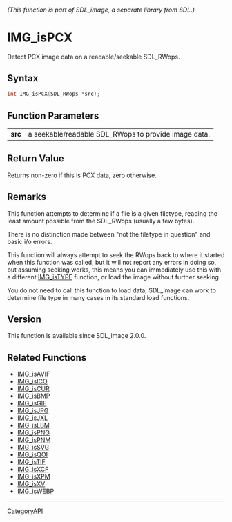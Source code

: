###### (This function is part of SDL_image, a separate library from SDL.)
# IMG_isPCX

Detect PCX image data on a readable/seekable SDL_RWops.

## Syntax

```c
int IMG_isPCX(SDL_RWops *src);

```

## Function Parameters

|             |                                                      |
| ----------- | ---------------------------------------------------- |
| **src**     | a seekable/readable SDL_RWops to provide image data. |

## Return Value

Returns non-zero if this is PCX data, zero otherwise.

## Remarks

This function attempts to determine if a file is a given filetype, reading
the least amount possible from the SDL_RWops (usually a few bytes).

There is no distinction made between "not the filetype in question" and
basic i/o errors.

This function will always attempt to seek the RWops back to where it
started when this function was called, but it will not report any errors in
doing so, but assuming seeking works, this means you can immediately use
this with a different [IMG_isTYPE](IMG_isTYPE) function, or load the image
without further seeking.

You do not need to call this function to load data; SDL_image can work to
determine file type in many cases in its standard load functions.

## Version

This function is available since SDL_image 2.0.0.

## Related Functions

* [IMG_isAVIF](IMG_isAVIF)
* [IMG_isICO](IMG_isICO)
* [IMG_isCUR](IMG_isCUR)
* [IMG_isBMP](IMG_isBMP)
* [IMG_isGIF](IMG_isGIF)
* [IMG_isJPG](IMG_isJPG)
* [IMG_isJXL](IMG_isJXL)
* [IMG_isLBM](IMG_isLBM)
* [IMG_isPNG](IMG_isPNG)
* [IMG_isPNM](IMG_isPNM)
* [IMG_isSVG](IMG_isSVG)
* [IMG_isQOI](IMG_isQOI)
* [IMG_isTIF](IMG_isTIF)
* [IMG_isXCF](IMG_isXCF)
* [IMG_isXPM](IMG_isXPM)
* [IMG_isXV](IMG_isXV)
* [IMG_isWEBP](IMG_isWEBP)

----
[CategoryAPI](CategoryAPI)

